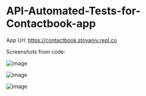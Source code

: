 # API-Automated-Tests-for-Contactbook-app

App Url: https://contactbook.stoyaniv.repl.co

Screenshots from code:

![image](https://user-images.githubusercontent.com/68859484/111159829-2cef2b80-85a2-11eb-8c84-ce159bacf6bd.png)

![image](https://user-images.githubusercontent.com/68859484/111159967-51e39e80-85a2-11eb-97d1-36a5e7d694c2.png)

![image](https://user-images.githubusercontent.com/68859484/111160017-5dcf6080-85a2-11eb-96ea-fe9b89560e03.png)
